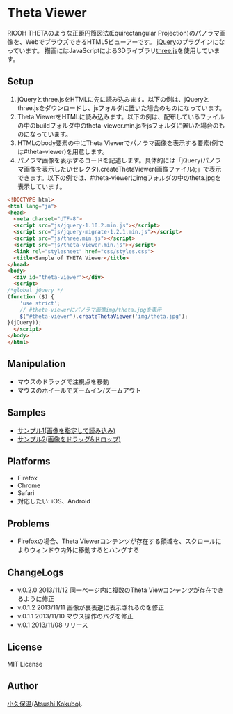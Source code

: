 Theta Viewer
============

RICOH THETAのような正距円筒図法(Equirectangular Projection)のパノラマ画像を、WebでブラウズできるHTML5ビューアーです。
[jQuery](http://jquery.com/)のプラグインになっています。
描画にはJavaScriptによる3Dライブラリ[three.js](http://threejs.org/)を使用しています。

Setup
-------------

1. jQueryとthree.jsをHTMLに先に読み込みます。以下の例は、jQueryとthree.jsをダウンロードし、jsフォルダに置いた場合のものになっています。
2. Theta ViewerをHTMLに読み込みます。以下の例は、配布しているファイルの中のbuildフォルダ中のtheta-viewer.min.jsをjsフォルダに置いた場合のものになっています。
3. HTMLのbody要素の中にTheta Viewerでパノラマ画像を表示する要素(例では#theta-viewer)を用意します。
4. パノラマ画像を表示するコードを記述します。具体的には「jQuery(パノラマ画像を表示したいセレクタ).createThetaViewer(画像ファイル);」で表示できます。以下の例では、#theta-viewerにimgフォルダの中のtheta.jpgを表示しています。

```html
<!DOCTYPE html>
<html lang="ja">
<head>
  <meta charset="UTF-8">
  <script src="js/jquery-1.10.2.min.js"></script>
  <script src="js/jquery-migrate-1.2.1.min.js"></script>
  <script src="js/three.min.js"></script>
  <script src="js/theta-viewer.min.js"></script>
  <link rel="stylesheet" href="css/styles.css">
  <title>Sample of THETA Viewer</title>
</head>
<body>
  <div id="theta-viewer"></div>
  <script>
/*global jQuery */
(function ($) {
    'use strict';
    // #theta-viewerにパノラマ画像img/theta.jpgを表示
    $("#theta-viewer").createThetaViewer('img/theta.jpg');
}(jQuery));
  </script>
</body>
</html>
```

Manipulation
------------

- マウスのドラッグで注視点を移動
- マウスのホイールでズームイン/ズームアウト

Samples
-------

* [サンプル1(画像を指定して読み込み)](http://akokubo.github.io/ThetaViewer/demo1.html)
* [サンプル2(画像をドラッグ&ドロップ)](http://akokubo.github.io/ThetaViewer/demo2.html)

Platforms
---------

- Firefox
- Chrome
- Safari
- 対応したい: iOS、Android

Problems
--------

- Firefoxの場合、Theta Viewerコンテンツが存在する領域を、スクロールによりウィンドウ内外に移動するとハングする

ChangeLogs
----------

- v.0.2.0 2013/11/12 同一ページ内に複数のTheta Viewコンテンツが存在できるように修正
- v.0.1.2 2013/11/11 画像が裏表逆に表示されるのを修正
- v.0.1.1 2013/11/10 マウス操作のバグを修正
- v.0.1 2013/11/08 リリース


License
-------

MIT License

Author
------

[小久保温(Atsushi Kokubo)](http://www.dma.aoba.sendai.jp/~acchan/).
